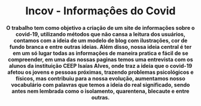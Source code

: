 <h1 align="center">Incov - Informaçôes do Covid</h1>
<h4 align="center">O trabalho tem como objetivo a criação de um site de informações sobre o covid-19, utilizando métodos que não cansa a leitura dos usuários, contamos com a ideia de um modelo de blog com ilustrações, cor de fundo branca e entre outras ideias. Além disso, nossa ideia central é ter em um só lugar todas as informações de maneira pratica e fácil de se compreender, em uma das nossas paginas temos uma entrevista com os alunos da instituição CEEP Isaías Alves, onde traz a ideia que o covid-19 afetou os jovens e pessoas próximas, trazendo problemas psicológicos e físicos, mas contribuiu para a nossa evolução, aumentamos nosso vocabulário com palavras que temos a ideia do real significado, sendo antes nem lembrada como o isolamento, quarentena, blecaute e entre outras.</h4>
